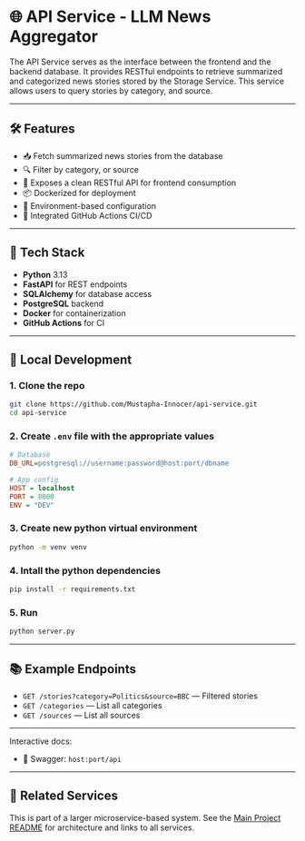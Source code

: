 # 🌐 API Service - LLM News Aggregator

The API Service serves as the interface between the frontend and the backend database. It provides RESTful endpoints to retrieve summarized and categorized news stories stored by the Storage Service. This service allows users to query stories by category, and source.

---

## 🛠 Features

- 📥 Fetch summarized news stories from the database
- 🔍 Filter by category, or source
- 🧩 Exposes a clean RESTful API for frontend consumption
- 📦 Dockerized for deployment
- 🔐 Environment-based configuration
- 🔁 Integrated GitHub Actions CI/CD

---

## 🧱 Tech Stack

- **Python** 3.13
- **FastAPI** for REST endpoints
- **SQLAlchemy** for database access
- **PostgreSQL** backend
- **Docker** for containerization
- **GitHub Actions** for CI

---

## 🧪 Local Development

### 1. Clone the repo
```bash
git clone https://github.com/Mustapha-Innocer/api-service.git
cd api-service
```

### 2. Create `.env` file with the appropriate values
```ini
# Database
DB_URL=postgresql://username:password@host:port/dbname

# App config
HOST = localhost
PORT = 8000
ENV = "DEV"
```
### 3. Create new python virtual environment
```bash
python -m venv venv
```

### 4. Intall the python dependencies
```bash
pip install -r requirements.txt
```

### 5. Run
```bash
python server.py
```

---

## 📚 Example Endpoints

* `GET /stories?category=Politics&source=BBC` — Filtered stories
* `GET /categories` — List all categories
* `GET /sources` — List all sources

---

Interactive docs:
* 📘 Swagger: `host:port/api`

---

## 🧱 Related Services

This is part of a larger microservice-based system. See the [Main Project README](https://github.com/Mustapha-Innocer/news-aggregator) for architecture and links to all services.

